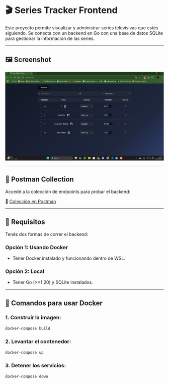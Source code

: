 # 🎬 Series Tracker Frontend

Este proyecto permite visualizar y administrar series televisivas que estés siguiendo. Se conecta con un backend en Go con una base de datos SQLite para gestionar la información de las series.

---

## 🖼️ Screenshot

![Interfaz principal](image.png)

---

## 🚀 Postman Collection

Accedé a la colección de endpoints para probar el backend:

🔗 [Colección en Postman](https://dijan-7315353.postman.co/workspace/Dijan's-Workspace~49a8a357-f352-4e66-8af6-81bb3a0b2349/collection/43743801-62c28d60-e382-434d-b59c-7cb46812a2f1?action=share&creator=43743801)

---

## 🧰 Requisitos

Tenés dos formas de correr el backend:

### Opción 1: Usando Docker

- Tener Docker instalado y funcionando dentro de WSL.

### Opción 2: Local

- Tener Go (>=1.20) y SQLite instalados.

---

## 🐳 Comandos para usar Docker

### 1. Construir la imagen:

```bash
docker-compose build
```

### 2. Levantar el contenedor:

```bash
docker-compose up
```

### 3. Detener los servicios:
```bash 
docker-compose down
```

